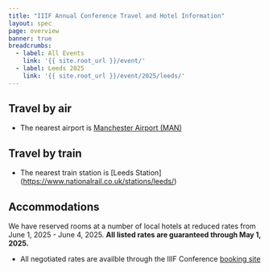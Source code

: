 ```yaml
---
title: "IIIF Annual Conference Travel and Hotel Information"
layout: spec
page: overview
banner: true 
breadcrumbs:
  - label: All Events
    link: '{{ site.root_url }}/event/'
  - label: Leeds 2025
    link: '{{ site.root_url }}/event/2025/leeds/'
---
```


## Travel by air
* The nearest airport is [Manchester Airport (MAN)](https://www.manchesterairport.co.uk/)

## Travel by train
* The nearest train station is [Leeds Station] (https://www.nationalrail.co.uk/stations/leeds/)

## Accommodations

We have reserved rooms at a number of local hotels at reduced rates from June 1, 2025 - June 4, 2025. **All listed rates are guaranteed through May 1, 2025.**

* All negotiated rates are availble through the IIIF Conference [booking site](https://book.passkey.com/event/50869624/owner/9564921/home)


